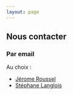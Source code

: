 ```yaml
---
layout: page
---
```


## Nous contacter

### Par email

Au choix :

- [Jérome Roussel](mailto:jejelarifle@gmail.com)
- [Stéphane Langlois](mailto:stephane@pntbr.fr)
